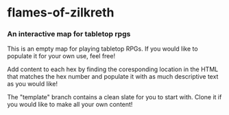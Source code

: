 # flames-of-zilkreth
### An interactive map for tabletop rpgs

This is an empty map for playing tabletop RPGs. If you would like to populate it for your own use, feel free!

Add content to each hex by finding the coresponding location in the HTML that matches the hex number and populate it with as much descriptive text as you would like!

The "template" branch contains a clean slate for you to start with. Clone it if you would like to make all your own content!
